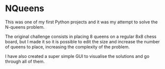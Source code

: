 # NQueens

This was one of my first Python projects and it was my attempt to solve the N-queens problem.

The original challenge consists in placing 8 queens on a regular 8x8 chess board, but I made it so it is possible to edit the size and increase the number of queens to place,
increasing the complexity of the problem.

I have also created a super simple GUI to visualise the solutions and go through all of them.
